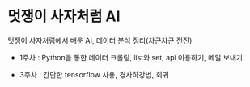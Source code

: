 # 멋쟁이 사자처럼 AI

멋쟁이 사자처럼에서 배운 AI, 데이터 분석 정리(차근차근 전진)

- 1주차
  : Python을 통한 데이터 크롤링, list와 set, api 이용하기, 메일 보내기

- 3주차
  : 간단한 tensorflow 사용, 경사하강법, 회귀

